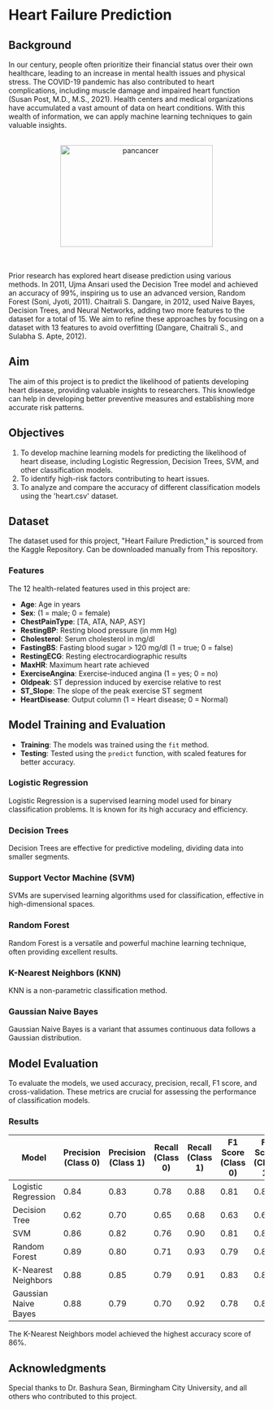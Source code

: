 # Heart Failure Prediction

## Background

In our century, people often prioritize their financial status over their own healthcare, leading to an increase in mental health issues and physical stress. The COVID-19 pandemic has also contributed to heart complications, including muscle damage and impaired heart function (Susan Post, M.D., M.S., 2021). Health centers and medical organizations have accumulated a vast amount of data on heart conditions. With this wealth of information, we can apply machine learning techniques to gain valuable insights.
<br><br>
<div align="center">
  <img  height="200" src="https://drive.google.com/file/d/1US_p_u7PYNy2Kfbe3GVweEetK2v3oNC5" alt="pancancer"  width="300" />
</div>
<br><br>


Prior research has explored heart disease prediction using various methods. In 2011, Ujma Ansari used the Decision Tree model and achieved an accuracy of 99%, inspiring us to use an advanced version, Random Forest (Soni, Jyoti, 2011). Chaitrali S. Dangare, in 2012, used Naive Bayes, Decision Trees, and Neural Networks, adding two more features to the dataset for a total of 15. We aim to refine these approaches by focusing on a dataset with 13 features to avoid overfitting (Dangare, Chaitrali S., and Sulabha S. Apte, 2012).

## Aim

The aim of this project is to predict the likelihood of patients developing heart disease, providing valuable insights to researchers. This knowledge can help in developing better preventive measures and establishing more accurate risk patterns.

## Objectives

1. To develop machine learning models for predicting the likelihood of heart disease, including Logistic Regression, Decision Trees, SVM, and other classification models.
2. To identify high-risk factors contributing to heart issues.
3. To analyze and compare the accuracy of different classification models using the 'heart.csv' dataset.

## Dataset
The dataset used for this project, "Heart Failure Prediction," is sourced from the Kaggle Repository. Can be downloaded manually from This repository.

### Features

The 12 health-related features used in this project are:

- **Age**: Age in years
- **Sex**: (1 = male; 0 = female)
- **ChestPainType**: [TA, ATA, NAP, ASY]
- **RestingBP**: Resting blood pressure (in mm Hg)
- **Cholesterol**: Serum cholesterol in mg/dl
- **FastingBS**: Fasting blood sugar > 120 mg/dl (1 = true; 0 = false)
- **RestingECG**: Resting electrocardiographic results
- **MaxHR**: Maximum heart rate achieved
- **ExerciseAngina**: Exercise-induced angina (1 = yes; 0 = no)
- **Oldpeak**: ST depression induced by exercise relative to rest
- **ST_Slope**: The slope of the peak exercise ST segment
- **HeartDisease**: Output column (1 = Heart disease; 0 = Normal)

## Model Training and Evaluation
- **Training**: The models was trained using the `fit` method.
- **Testing**: Tested using the `predict` function, with scaled features for better accuracy.

### Logistic Regression
Logistic Regression is a supervised learning model used for binary classification problems. It is known for its high accuracy and efficiency.


### Decision Trees
Decision Trees are effective for predictive modeling, dividing data into smaller segments.
### Support Vector Machine (SVM)
SVMs are supervised learning algorithms used for classification, effective in high-dimensional spaces.
### Random Forest
Random Forest is a versatile and powerful machine learning technique, often providing excellent results.
### K-Nearest Neighbors (KNN)
KNN is a non-parametric classification method.
### Gaussian Naive Bayes
Gaussian Naive Bayes is a variant that assumes continuous data follows a Gaussian distribution.

## Model Evaluation

To evaluate the models, we used accuracy, precision, recall, F1 score, and cross-validation. These metrics are crucial for assessing the performance of classification models.

### Results

| Model                | Precision (Class 0) | Precision (Class 1) | Recall (Class 0) | Recall (Class 1) | F1 Score (Class 0) | F1 Score (Class 1) | Accuracy | Cross-Val (%) | SD  |
|----------------------|---------------------|---------------------|------------------|------------------|--------------------|--------------------|----------|---------------|-----|
| Logistic Regression  | 0.84                | 0.83                | 0.78             | 0.88             | 0.81               | 0.86               | 84%      | 84            | 0.04|
| Decision Tree        | 0.62                | 0.70                | 0.65             | 0.68             | 0.63               | 0.69               | 75%      | 75            | 0.05|
| SVM                  | 0.86                | 0.82                | 0.76             | 0.90             | 0.81               | 0.86               | 83%      | 83            | 0.04|
| Random Forest        | 0.89                | 0.80                | 0.71             | 0.93             | 0.79               | 0.86               | 83%      | 83            | 0.04|
| K-Nearest Neighbors  | 0.88                | 0.85                | 0.79             | 0.91             | 0.83               | 0.88               | 86%      | 66            | 0.05|
| Gaussian Naive Bayes | 0.88                | 0.79                | 0.70             | 0.92             | 0.78               | 0.85               | 83%      | 83            | 0.04|

The K-Nearest Neighbors model achieved the highest accuracy score of 86%.

## Acknowledgments

Special thanks to Dr. Bashura Sean, Birmingham City University, and all others who contributed to this project.


